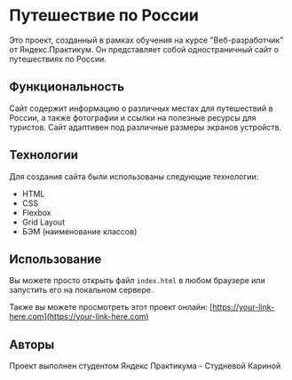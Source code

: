 # Путешествие по России

Это проект, созданный в рамках обучения на курсе "Веб-разработчик" от Яндекс.Практикум. Он представляет собой одностраничный сайт о путешествиях по России.

## Функциональность

Сайт содержит информацию о различных местах для путешествий в России, а также фотографии и ссылки на полезные ресурсы для туристов. Сайт адаптивен под различные размеры экранов устройств.

## Технологии

Для создания сайта были использованы следующие технологии:

- HTML
- CSS
- Flexbox
- Grid Layout
- БЭМ (наименование классов)

## Использование

Вы можете просто открыть файл `index.html` в любом браузере или запустить его на локальном сервере.

Также вы можете просмотреть этот проект онлайн: [https://your-link-here.com](https://your-link-here.com)

## Авторы

Проект выполнен студентом Яндекс Практикума - Студневой Кариной